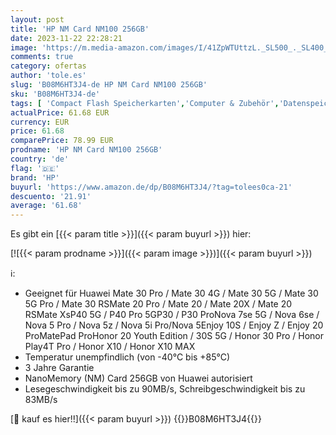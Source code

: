 ```yaml
---
layout: post
title: 'HP NM Card NM100 256GB'
date: 2023-11-22 22:28:21
image: 'https://m.media-amazon.com/images/I/41ZpWTUttzL._SL500_._SL400_.jpg'
comments: true
category: ofertas
author: 'tole.es'
slug: 'B08M6HT3J4-de HP NM Card NM100 256GB'
sku: 'B08M6HT3J4-de'
tags: [ 'Compact Flash Speicherkarten','Computer & Zubehör','Datenspeicher','Externe Datenspeicher','Speicherkarten','hp','🇩🇪', ]
actualPrice: 61.68 EUR
currency: EUR
price: 61.68
comparePrice: 78.99 EUR
prodname: 'HP NM Card NM100 256GB'
country: 'de'
flag: '🇩🇪'
brand: 'HP'
buyurl: 'https://www.amazon.de/dp/B08M6HT3J4/?tag=tolees0ca-21'
descuento: '21.91'
average: '61.68'
---
```


Es gibt ein [{{< param title >}}]({{< param buyurl >}}) hier:

[![{{< param prodname >}}]({{< param image >}})]({{< param buyurl >}})

ℹ️:

- Geeignet für Huawei Mate 30 Pro / Mate 30 4G / Mate 30 5G / Mate 30 5G Pro / Mate 30 RSMate 20 Pro / Mate 20 / Mate 20X / Mate 20 RSMate XsP40 5G / P40 Pro 5GP30 / P30 ProNova 7se 5G / Nova 6se / Nova 5 Pro / Nova 5z / Nova 5i Pro/Nova 5Enjoy 10S / Enjoy Z / Enjoy 20 ProMatePad ProHonor 20 Youth Edition / 30S 5G / Honor 30 Pro / Honor Play4T Pro / Honor X10 / Honor X10 MAX
- Temperatur unempfindlich (von -40°C bis +85°C)
- 3 Jahre Garantie
- NanoMemory (NM) Card 256GB von Huawei autorisiert
- Lesegeschwindigkeit bis zu 90MB/s, Schreibgeschwindigkeit bis zu 83MB/s

[🛒 kauf es hier!!]({{< param buyurl >}})
{{<world>}}B08M6HT3J4{{</world>}}
